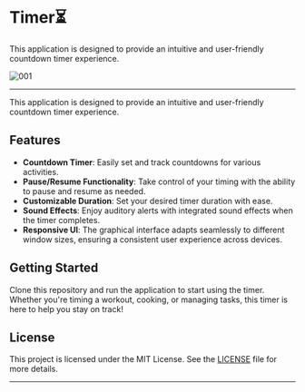 # Timer⏳

This application is designed to provide an intuitive and user-friendly countdown timer experience.


![001](https://github.com/user-attachments/assets/eca26745-0404-4240-a4fe-042adb1956a8)

---


This application is designed to provide an intuitive and user-friendly countdown timer experience.

## Features

- **Countdown Timer**: Easily set and track countdowns for various activities.
- **Pause/Resume Functionality**: Take control of your timing with the ability to pause and resume as needed.
- **Customizable Duration**: Set your desired timer duration with ease.
- **Sound Effects**: Enjoy auditory alerts with integrated sound effects when the timer completes.
- **Responsive UI**: The graphical interface adapts seamlessly to different window sizes, ensuring a consistent user experience across devices.

## Getting Started

Clone this repository and run the application to start using the timer. Whether you're timing a workout, cooking, or managing tasks, this timer is here to help you stay on track!

## License

This project is licensed under the MIT License. See the [LICENSE](LICENSE.txt) file for more details.

---
